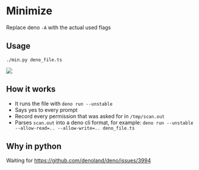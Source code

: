 # Minimize

Replace deno `-A` with the actual used flags

## Usage

`./min.py deno_file.ts`

<img src="https://cdn.discordapp.com/attachments/712010403302866974/1007952292361818212/min.gif"/>

## How it works

- It runs the file with `deno run --unstable`
- Says yes to every prompt
- Record every permission that was asked for in `/tmp/scan.out`
- Parses `scan.out` into a deno cli format, for example:
  `deno run --unstable --allow-read=.. --allow-write=.. deno_file.ts`

## Why in python

Waiting for https://github.com/denoland/deno/issues/3994

